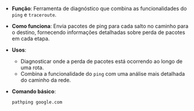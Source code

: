 
- **Função**: Ferramenta de diagnóstico que combina as funcionalidades do `ping` e `traceroute`.
- **Como funciona**: Envia pacotes de ping para cada salto no caminho para o destino, fornecendo informações detalhadas sobre perda de pacotes em cada etapa.
- **Usos**:
    - Diagnosticar onde a perda de pacotes está ocorrendo ao longo de uma rota.
    - Combina a funcionalidade do `ping` com uma análise mais detalhada do caminho da rede.
- **Comando básico**:

    `pathping google.com`